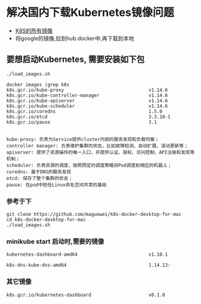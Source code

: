 # 解决国内下载Kubernetes镜像问题
- [K8S的所有镜像](https://console.cloud.google.com/gcr/images/google-containers/GLOBAL)
- 将google的镜像,拉到hub.docker中,再下载到本地

## 要想启动Kubernetes, 需要安装如下包
```
./load_images.sh

docker images |grep k8s
k8s.gcr.io/kube-proxy                               v1.14.6          
k8s.gcr.io/kube-controller-manager                  v1.14.6         
k8s.gcr.io/kube-apiserver                           v1.14.6        
k8s.gcr.io/kube-scheduler                           v1.14.6       
k8s.gcr.io/coredns                                  1.5.0        
k8s.gcr.io/etcd                                     3.3.10-1    
k8s.gcr.io/pause                                    3.1        


kube-proxy: 负责为Service提供cluster内部的服务发现和负载均衡；
controller manager: 负责维护集群的状态，比如故障检测、自动扩展、滚动更新等；
apiserver: 提供了资源操作的唯一入口，并提供认证、授权、访问控制、API注册和发现等机制；
scheduler: 负责资源的调度，按照预定的调度策略将Pod调度到相应的机器上；
coredns: 基于DNS的服务发现
etcd: 保存了整个集群的状态；
pause: 在pod中担任Linux命名空间共享的基础
```

### 参考于下
```
git clone https://github.com/maguowei/k8s-docker-desktop-for-mac
cd k8s-docker-desktop-for-mac
./load_images.sh
```

###  minikube start 启动时,需要的镜像
```
kubernetes-dashboard-amd64                          v1.10.1

k8s-dns-kube-dns-amd64                              1.14.13:
```
### 其它镜像
```
k8s.gcr.io/kubernetes-dashboard                     v0.1.0
```
